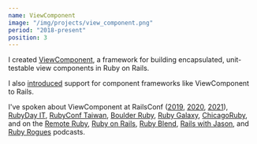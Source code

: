 ```yaml
---
name: ViewComponent
image: "/img/projects/view_component.png"
period: "2018-present"
position: 3
---
```


I created [ViewComponent](https://github.com/github/view_component), a framework for building encapsulated, unit-testable view components in Ruby on Rails.

I also [introduced](https://github.com/rails/rails/pull/36388) support for component frameworks like ViewComponent to Rails.

I've spoken about ViewComponent at RailsConf ([2019](https://youtu.be/y5Z5a6QdA-M), [2020](https://youtu.be/YVYRus_2KZM), [2021](https://www.youtube.com/watch?v=QoetqsBCsbE)), [RubyDay IT](https://2021.rubyday.it/talks_speakers/), [RubyConf Taiwan](https://www.youtube.com/watch?v=MGAs0QALAiM), [Boulder Ruby](https://boulder-ruby.org/), [Ruby Galaxy](https://rubygalaxy.io/talks), [ChicagoRuby](https://chicagoruby.org), and on the [Remote Ruby](https://remoteruby.transistor.fm/125), [Ruby on Rails](https://5by5.tv/rubyonrails/276), [Ruby Blend](https://radiopublic.com/the-ruby-blend-WDewaV/s1!9aab9), [Rails with Jason](https://www.codewithjason.com/rails-with-jason-podcast/joel-hawksley/), and [Ruby Rogues](https://devchat.tv/ruby-rogues/rr-461-rethinking-the-view-layer-with-components-with-joel-hawksley/) podcasts.
